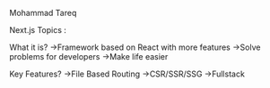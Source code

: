 Mohammad Tareq

Next.js Topics :

What it is? 
->Framework based on React with more features
->Solve problems for developers
->Make life easier 

Key Features? 
->File Based Routing
->CSR/SSR/SSG
->Fullstack

